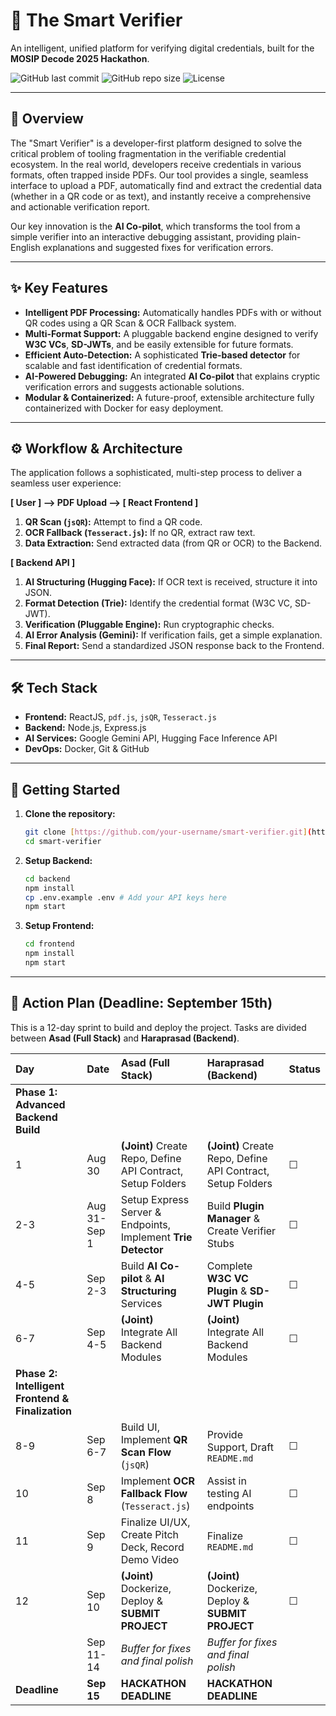 # 🤖 The Smart Verifier

An intelligent, unified platform for verifying digital credentials, built for the **MOSIP Decode 2025 Hackathon**.

![GitHub last commit](https://img.shields.io/github/last-commit/your-username/smart-verifier)
![GitHub repo size](https://img.shields.io/github/repo-size/your-username/smart-verifier)
![License](https://img.shields.io/badge/license-MIT-blue.svg)

---
## 📜 Overview

The "Smart Verifier" is a developer-first platform designed to solve the critical problem of tooling fragmentation in the verifiable credential ecosystem. In the real world, developers receive credentials in various formats, often trapped inside PDFs. Our tool provides a single, seamless interface to upload a PDF, automatically find and extract the credential data (whether in a QR code or as text), and instantly receive a comprehensive and actionable verification report.

Our key innovation is the **AI Co-pilot**, which transforms the tool from a simple verifier into an interactive debugging assistant, providing plain-English explanations and suggested fixes for verification errors.

---
## ✨ Key Features

- **Intelligent PDF Processing:** Automatically handles PDFs with or without QR codes using a QR Scan & OCR Fallback system.
- **Multi-Format Support:** A pluggable backend engine designed to verify **W3C VCs**, **SD-JWTs**, and be easily extensible for future formats.
- **Efficient Auto-Detection:** A sophisticated **Trie-based detector** for scalable and fast identification of credential formats.
- **AI-Powered Debugging:** An integrated **AI Co-pilot** that explains cryptic verification errors and suggests actionable solutions.
- **Modular & Containerized:** A future-proof, extensible architecture fully containerized with Docker for easy deployment.

---
## ⚙️ Workflow & Architecture

The application follows a sophisticated, multi-step process to deliver a seamless user experience:

**[ User ] --> PDF Upload --> [ React Frontend ]**
1.  **QR Scan (`jsQR`):** Attempt to find a QR code.
2.  **OCR Fallback (`Tesseract.js`):** If no QR, extract raw text.
3.  **Data Extraction:** Send extracted data (from QR or OCR) to the Backend.

**[ Backend API ]**
1.  **AI Structuring (Hugging Face):** If OCR text is received, structure it into JSON.
2.  **Format Detection (Trie):** Identify the credential format (W3C VC, SD-JWT).
3.  **Verification (Pluggable Engine):** Run cryptographic checks.
4.  **AI Error Analysis (Gemini):** If verification fails, get a simple explanation.
5.  **Final Report:** Send a standardized JSON response back to the Frontend.

---
## 🛠️ Tech Stack

- **Frontend:** ReactJS, `pdf.js`, `jsQR`, `Tesseract.js`
- **Backend:** Node.js, Express.js
- **AI Services:** Google Gemini API, Hugging Face Inference API
- **DevOps:** Docker, Git & GitHub

---
## 🚀 Getting Started

1.  **Clone the repository:**
    ```bash
    git clone [https://github.com/your-username/smart-verifier.git](https://github.com/your-username/smart-verifier.git)
    cd smart-verifier
    ```
2.  **Setup Backend:**
    ```bash
    cd backend
    npm install
    cp .env.example .env # Add your API keys here
    npm start
    ```
3.  **Setup Frontend:**
    ```bash
    cd frontend
    npm install
    npm start
    ```

---
## 🎯 Action Plan (Deadline: September 15th)

This is a 12-day sprint to build and deploy the project. Tasks are divided between **Asad (Full Stack)** and **Haraprasad (Backend)**.

| Day | Date | Asad (Full Stack) | Haraprasad (Backend) | Status |
| :-- | :--- | :--- | :--- | :--- |
| **Phase 1: Advanced Backend Build** | | | | |
| 1 | Aug 30 | **(Joint)** Create Repo, Define API Contract, Setup Folders | **(Joint)** Create Repo, Define API Contract, Setup Folders | ☐ |
| 2-3 | Aug 31-Sep 1 | Setup Express Server & Endpoints, Implement **Trie Detector** | Build **Plugin Manager** & Create Verifier Stubs | ☐ |
| 4-5 | Sep 2-3 | Build **AI Co-pilot** & **AI Structuring** Services | Complete **W3C VC Plugin** & **SD-JWT Plugin** | ☐ |
| 6-7 | Sep 4-5 | **(Joint)** Integrate All Backend Modules | **(Joint)** Integrate All Backend Modules | ☐ |
| **Phase 2: Intelligent Frontend & Finalization** | | | | |
| 8-9 | Sep 6-7 | Build UI, Implement **QR Scan Flow** (`jsQR`) | Provide Support, Draft `README.md` | ☐ |
| 10 | Sep 8 | Implement **OCR Fallback Flow** (`Tesseract.js`) | Assist in testing AI endpoints | ☐ |
| 11 | Sep 9 | Finalize UI/UX, Create Pitch Deck, Record Demo Video | Finalize `README.md` | ☐ |
| 12 | Sep 10 | **(Joint)** Dockerize, Deploy & **SUBMIT PROJECT** | **(Joint)** Dockerize, Deploy & **SUBMIT PROJECT** | ☐ |
| | Sep 11-14 | *Buffer for fixes and final polish* | *Buffer for fixes and final polish* | |
| **Deadline** | **Sep 15** | **HACKATHON DEADLINE** | **HACKATHON DEADLINE** | |
